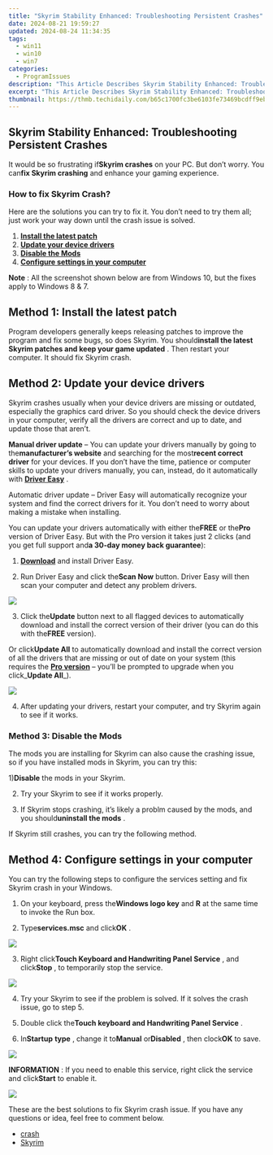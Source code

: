 ```yaml
---
title: "Skyrim Stability Enhanced: Troubleshooting Persistent Crashes"
date: 2024-08-21 19:59:27
updated: 2024-08-24 11:34:35
tags:
  - win11
  - win10
  - win7
categories:
  - ProgramIssues
description: "This Article Describes Skyrim Stability Enhanced: Troubleshooting Persistent Crashes"
excerpt: "This Article Describes Skyrim Stability Enhanced: Troubleshooting Persistent Crashes"
thumbnail: https://thmb.techidaily.com/b65c1700fc3be6103fe73469bcdff9ebd5593034f3622d27aea03408c9719ceb.jpg
---
```


## Skyrim Stability Enhanced: Troubleshooting Persistent Crashes

It would be so frustrating if**Skyrim crashes** on your PC. But don’t worry. You can**fix Skyrim crashing** and enhance your gaming experience.

### How to fix Skyrim Crash?

 Here are the solutions you can try to fix it. You don’t need to try them all; just work your way down until the crash issue is solved.

1. [**Install the latest patch**](https://tools.techidaily.com/drivereasy/download/)
2. [**Update your device drivers**](https://tools.techidaily.com/drivereasy/download/)
3. [**Disable the Mods**](https://tools.techidaily.com/drivereasy/download/)
4. [**Configure settings in your computer**](https://tools.techidaily.com/drivereasy/download/)

**Note** : All the screenshot shown below are from Windows 10, but the fixes apply to Windows 8 & 7. 

##   **Method 1: Install the latest patch** 

 Program developers generally keeps releasing patches to improve the program and fix some bugs, so does Skyrim. You should**install the latest Skyrim patches and keep your game updated** . Then restart your computer. It should fix Skyrim crash.

##   **Method 2: Update your device drivers** 

 Skyrim crashes usually when your device drivers are missing or outdated, especially the graphics card driver. So you should check the device drivers in your computer, verify all the drivers are correct and up to date, and update those that aren’t.

**Manual driver update** – You can update your drivers manually by going to the**manufacturer’s website** and searching for the most**recent correct driver** for your devices. If you don’t have the time, patience or computer skills to update your drivers manually, you can, instead, do it automatically with **[Driver Easy](https://tools.techidaily.com/drivereasy/download/)**  .

 Automatic driver update – Driver Easy will automatically recognize your system and find the correct drivers for it. You don’t need to worry about making a mistake when installing.

 You can update your drivers automatically with either the**FREE** or the**Pro** version of Driver Easy. But with the Pro version it takes just 2 clicks (and you get full support and**a 30-day money back guarantee**):

 1) **[Download](https://tools.techidaily.com/drivereasy/download/)**  and install Driver Easy.

 2) Run Driver Easy and click the**Scan Now** button. Driver Easy will then scan your computer and detect any problem drivers.

![](https://images.drivereasy.com/wp-content/uploads/2018/01/img_5a713a84159a4.png) 

 3) Click the**Update** button next to all flagged devices to automatically download and install the correct version of their driver (you can do this with the**FREE** version).

 Or click**Update All** to automatically download and install the correct version of all the drivers that are missing or out of date on your system (this requires the **[Pro version](https://tools.techidaily.com/drivereasy/download/)**  – you’ll be prompted to upgrade when you click_**Update All**_).

![](https://images.drivereasy.com/wp-content/uploads/2018/01/img_5a713ba9d0320.jpg) 

 4) After updating your drivers, restart your computer, and try Skyrim again to see if it works.

###   **Method 3: Disable the Mods** 

 The mods you are installing for Skyrim can also cause the crashing issue, so if you have installed mods in Skyrim, you can try this:

 1)**Disable** the mods in your Skyrim.

2) Try your Skyrim to see if it works properly.

 3) If Skyrim stops crashing, it’s likely a problm caused by the mods, and you should**uninstall the mods** .

If Skyrim still crashes, you can try the following method.

##   **Method 4: Configure settings in your computer** 

 You can try the following steps to configure the services setting and fix Skyrim crash in your Windows.

 1) On your keyboard, press the**Windows logo key** and **R** at the same time to invoke the Run box. 

 2) Type**services.msc** and click**OK** .

![](https://images.drivereasy.com/wp-content/uploads/2018/03/img_5ab9c150e8a77.png) 

 3) Right click**Touch Keyboard and Handwriting Panel Service** , and click**Stop** , to temporarily stop the service.

![](https://images.drivereasy.com/wp-content/uploads/2018/03/img_5ab9c2062debb.jpg) 

 4) Try your Skyrim to see if the problem is solved. If it solves the crash issue, go to step 5.

 5) Double click the**Touch keyboard and Handwriting Panel Service** .

 6) In**Startup** **type** , change it to**Manual** or**Disabled** , then clock**OK** to save.

![](https://images.drivereasy.com/wp-content/uploads/2018/03/img_5ab9c2417cd95.png) 

**INFORMATION** : If you need to enable this service, right click the service and click**Start** to enable it. 

![](https://images.drivereasy.com/wp-content/uploads/2018/03/img_5ab9c323bba37.jpg) 

 These are the best solutions to fix Skyrim crash issue. If you have any questions or idea, feel free to comment below.

* [crash](https://tools.techidaily.com/drivereasy/download/)
* [Skyrim](https://tools.techidaily.com/drivereasy/download/)

<ins class="adsbygoogle"
     style="display:block"
     data-ad-format="autorelaxed"
     data-ad-client="ca-pub-7571918770474297"
     data-ad-slot="1223367746"></ins>



<ins class="adsbygoogle"
     style="display:block"
     data-ad-client="ca-pub-7571918770474297"
     data-ad-slot="8358498916"
     data-ad-format="auto"
     data-full-width-responsive="true"></ins>
